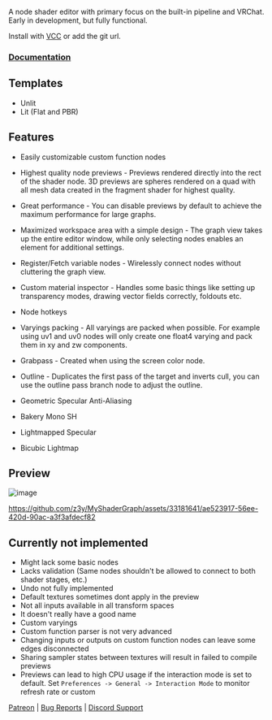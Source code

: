 A node shader editor with primary focus on the built-in pipeline and VRChat. Early in development, but fully functional.

Install with [VCC](https://z3y.github.io/vpm-package-listing/) or add the git url.

### [Documentation](https://z3y.github.io/graphlit)

## Templates

- Unlit
- Lit (Flat and PBR)

## Features

- Easily customizable custom function nodes

- Highest quality node previews - Previews rendered directly into the rect of the shader node. 3D previews are spheres rendered on a quad with all mesh data created in the fragment shader for highest quality.

- Great performance - You can disable previews by default to achieve the maximum performance for large graphs.

- Maximized workspace area with a simple design - The graph view takes up the entire editor window, while only selecting nodes enables an element for additional settings.

- Register/Fetch variable nodes - Wirelessly connect nodes without cluttering the graph view.

- Custom material inspector - Handles some basic things like setting up transparency modes, drawing vector fields correctly, foldouts etc.

- Node hotkeys

- Varyings packing - All varyings are packed when possible. For example using uv1 and uv0 nodes will only create one float4 varying and pack them in xy and zw components.

- Grabpass - Created when using the screen color node.

- Outline - Duplicates the first pass of the target and inverts cull, you can use the outline pass branch node to adjust the outline.

- Geometric Specular Anti-Aliasing

- Bakery Mono SH

- Lightmapped Specular

- Bicubic Lightmap

## Preview

![image](https://github.com/z3y/graphlit/assets/33181641/e3c10af5-9c49-4794-875f-ea1692a10b78)

https://github.com/z3y/MyShaderGraph/assets/33181641/ae523917-56ee-420d-90ac-a3f3afdecf82

## Currently not implemented

- Might lack some basic nodes
- Lacks validation (Same nodes shouldn't be allowed to connect to both shader stages, etc.)
- Undo not fully implemented
- Default textures sometimes dont apply in the preview
- Not all inputs available in all transform spaces
- It doesn't really have a good name
- Custom varyings
- Custom function parser is not very advanced
- Changing inputs or outputs on custom function nodes can leave some edges disconnected
- Sharing sampler states between textures will result in failed to compile previews
- Previews can lead to high CPU usage if the interaction mode is set to default. Set `Preferences -> General -> Interaction Mode` to monitor refresh rate or custom

[Patreon](https://www.patreon.com/z3y) |
[Bug Reports](https://github.com/z3y/graphlit/issues) |
[Discord Support](https://discord.gg/bw46tKgRFT)
